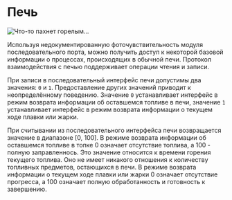 # Печь

![Что-то пахнет горелым...](block:minecraft:furnace)

Используя недокументированную фоточувствительность модуля последовательного порта, можно получить доступ к некоторой базовой информации о процессах, происходящих в обычной печи. Протокол взаимодействия с печью поддерживает операции чтения и записи.

При записи в последовательный интерфейс печи допустимы два значения: `0` и `1`. Предоставление других значений приводит к неопределённому поведению. Значение `0` устанавливает интерфейс в режим возврата информации об оставшемся топливе в печи, значение `1` устанавливает интерфейс в режим возврата информации о текущем ходе плавки или жарки.

При считывании из последовательного интерфейса печи возвращается значение в диапазоне [0, 100]. В режиме возврата информации об оставшемся топливе в топке 0 означает отсутствие топлива, а 100 - полную заправленнось. Это значение относится к времени горения текущего топлива. Оно не имеет никакого отношения к количеству топливных предметов, остающихся в печи. В режиме возврата информации о текущем ходе плавки или жарки 0 означает отсутствие прогресса, а 100 означает полную обработанность и готовность к завершению.
